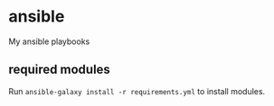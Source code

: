 # ansible
My ansible playbooks


## required modules
Run `ansible-galaxy install -r requirements.yml` to install modules.
